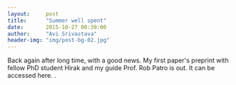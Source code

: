 ```yaml
---
layout:     post
title:      "Summer well spent"
date:       2015-10-27 00:39:00
author:     "Avi Srivastava"
header-img: "img/post-bg-02.jpg"
---
```


<p>Back again after long time, with a good news.
My first paper's preprint with fellow PhD student Hirak and my guide Prof. Rob Patro is out.
It can be accessed here. <a href="http://biorxiv.org/content/early/2015/10/22/029652"></a>.</p>
